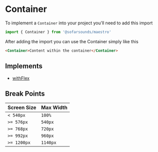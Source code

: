 # Container

To implement a `Container` into your project you'll need to add this import
```js
import { Container } from '@sofarsounds/maestro'
```

After adding the import you can use the Container simply like this
```html
<Container>Content within the container</Container>
```

## Implements

- [withFlex](../../util/withFlex)

## Break Points

| Screen Size | Max Width |
| :---------- | :-------- |
| `< 540px`   | `100%`    |
| `>= 576px`  | `540px`   |
| `>= 768px`  | `720px`   |
| `>= 992px`  | `960px`   |
| `>= 1200px` | `1140px`  |
